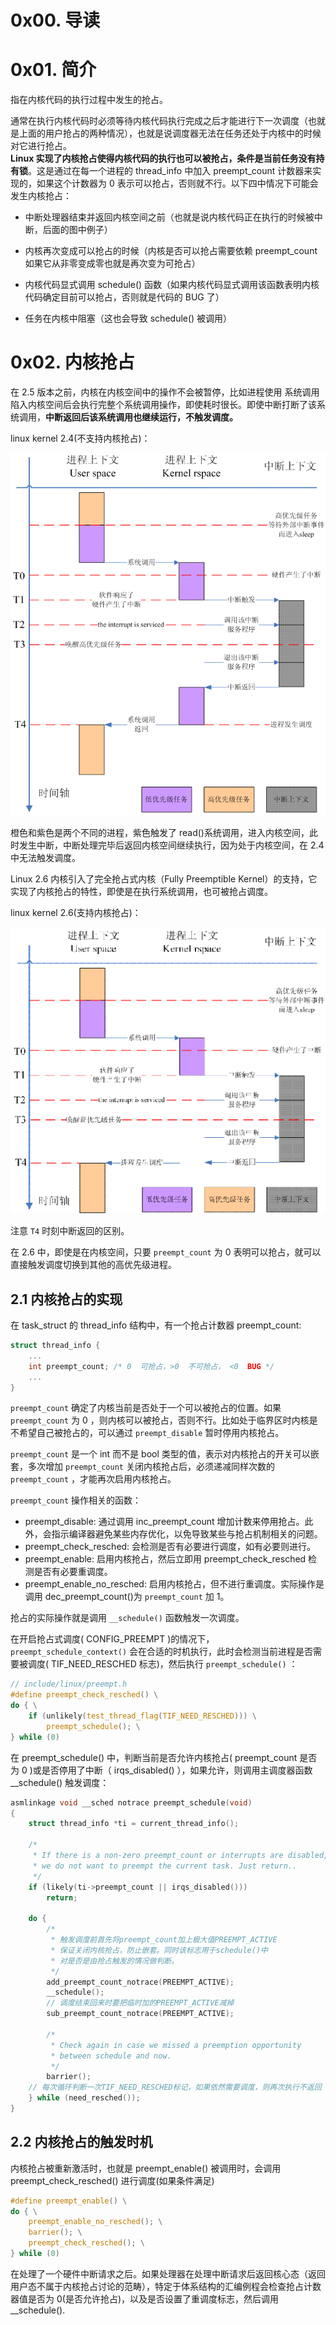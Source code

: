 # 0x00. 导读

# 0x01. 简介

指在内核代码的执行过程中发生的抢占。

通常在执行内核代码时必须等待内核代码执行完成之后才能进行下一次调度（也就是上面的用户抢占的两种情况），也就是说调度器无法在任务还处于内核中的时候对它进行抢占。  
**Linux 实现了内核抢占使得内核代码的执行也可以被抢占，条件是当前任务没有持有锁**。这是通过在每一个进程的 thread_info 中加入 preempt_count 计数器来实现的，如果这个计数器为 0 表示可以抢占，否则就不行。以下四中情况下可能会发生内核抢占：

- 中断处理器结束并返回内核空间之前（也就是说内核代码正在执行的时候被中断，后面的图中例子）

- 内核再次变成可以抢占的时候（内核是否可以抢占需要依赖 preempt_count 如果它从非零变成零也就是再次变为可抢占）

- 内核代码显式调用 schedule() 函数（如果内核代码显式调用该函数表明内核代码确定目前可以抢占，否则就是代码的 BUG 了）

- 任务在内核中阻塞（这也会导致 schedule() 被调用）

# 0x02. 内核抢占

在 2.5 版本之前，内核在内核空间中的操作不会被暂停，比如进程使用 系统调用 陷入内核空间后会执行完整个系统调用操作，即使耗时很长。即使中断打断了该系统调用，**中断返回后该系统调用也继续运行，不触发调度。**

linux kernel 2.4(不支持内核抢占)：

![Alt text](../../../pic/linux/sched/no_kernel_take.png)

橙色和紫色是两个不同的进程，紫色触发了 read()系统调用，进入内核空间，此时发生中断，中断处理完毕后返回内核空间继续执行，因为处于内核空间，在 2.4 中无法触发调度。

Linux 2.6 内核引入了完全抢占式内核（Fully Preemptible Kernel）的支持，它实现了内核抢占的特性，即使是在执行系统调用，也可被抢占调度。

linux kernel 2.6(支持内核抢占)：

![Alt text](../../../pic/linux/sched/with_kernel_take.png)

注意 `T4` 时刻中断返回的区别。

在 2.6 中，即使是在内核空间，只要 `preempt_count` 为 0 表明可以抢占，就可以直接触发调度切换到其他的高优先级进程。

## 2.1 内核抢占的实现

在 task_struct 的 thread_info 结构中，有一个抢占计数器 preempt_count:

```c
struct thread_info {
    ...
    int preempt_count; /* 0  可抢占，>0  不可抢占， <0  BUG */
    ...
}
```

`preempt_count` 确定了内核当前是否处于一个可以被抢占的位置。如果 `preempt_count` 为 0 ，则内核可以被抢占，否则不行。比如处于临界区时内核是不希望自己被抢占的，可以通过 `preempt_disable` 暂时停用内核抢占。

`preempt_count` 是一个 int 而不是 bool 类型的值，表示对内核抢占的开关可以嵌套，多次增加 `preempt_count` 关闭内核抢占后，必须递减同样次数的 `preempt_count` ，才能再次启用内核抢占。

`preempt_count` 操作相关的函数：

- preempt_disable: 通过调用 inc_preempt_count 增加计数来停用抢占。此外，会指示编译器避免某些内存优化，以免导致某些与抢占机制相关的问题。
- preempt_check_resched: 会检测是否有必要进行调度，如有必要则进行。
- preempt_enable: 启用内核抢占，然后立即用 preempt_check_resched 检测是否有必要重调度。
- preempt_enable_no_resched: 启用内核抢占，但不进行重调度。实际操作是调用 dec_preempt_count()为 `preempt_count` 加 1。

抢占的实际操作就是调用 `__schedule()` 函数触发一次调度。

在开启抢占式调度( CONFIG_PREEMPT )的情况下，`preempt_schedule_context()` 会在合适的时机执行，此时会检测当前进程是否需要被调度( TIF_NEED_RESCHED 标志)，然后执行 `preempt_schedule()` ：

```c
// include/linux/preempt.h
#define preempt_check_resched() \
do { \
	if (unlikely(test_thread_flag(TIF_NEED_RESCHED))) \
		preempt_schedule(); \
} while (0)
```

在 preempt_schedule() 中，判断当前是否允许内核抢占( preempt_count 是否为 0 )或是否停用了中断（ irqs_disabled() ），如果允许，则调用主调度器函数 __schedule() 触发调度：

```c
asmlinkage void __sched notrace preempt_schedule(void)
{
	struct thread_info *ti = current_thread_info();

	/*
	 * If there is a non-zero preempt_count or interrupts are disabled,
	 * we do not want to preempt the current task. Just return..
	 */
	if (likely(ti->preempt_count || irqs_disabled()))
		return;

	do {
        /*
         * 触发调度前首先将preempt_count加上极大值PREEMPT_ACTIVE
         * 保证关闭内核抢占，防止嵌套。同时该标志用于schedule()中
         * 对是否是由抢占触发的情况做判断。
         */
		add_preempt_count_notrace(PREEMPT_ACTIVE);
		__schedule();
        // 调度结束回来时要把临时加的PREEMPT_ACTIVE减掉
		sub_preempt_count_notrace(PREEMPT_ACTIVE);

		/*
		 * Check again in case we missed a preemption opportunity
		 * between schedule and now.
		 */
		barrier();
    // 每次循环判断一次TIF_NEED_RESCHED标记，如果依然需要调度，则再次执行不返回
	} while (need_resched());
}
```

## 2.2 内核抢占的触发时机

内核抢占被重新激活时，也就是 preempt_enable() 被调用时，会调用 preempt_check_resched() 进行调度(如果条件满足)

```c
#define preempt_enable() \
do { \
    preempt_enable_no_resched(); \
    barrier(); \
    preempt_check_resched(); \
} while (0)
```

在处理了一个硬件中断请求之后。如果处理器在处理中断请求后返回核心态（返回用户态不属于内核抢占讨论的范畴），特定于体系结构的汇编例程会检查抢占计数器值是否为 0(是否允许抢占)，以及是否设置了重调度标志，然后调用 __schedule(). 